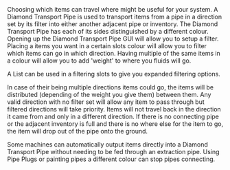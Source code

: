 <lore>
Choosing which items can travel where might be useful for your system.
</lore>
<no_lore>
A Diamond Transport Pipe is used to transport items from a pipe in a direction set by its filter into either another adjacent pipe or inventory.
</no_lore>

<recipes stack="buildcrafttransport:pipe_diamond_item"/>

<chapter name="Setting the Filter"/>
The Diamond Transport Pipe has each of its sides distinguished by a different colour.
Opening up the Diamond Transport Pipe GUI will allow you to setup a filter.
Placing a items you want in a certain slots colour will allow you to filter which items can go in which direction.
Having multiple of the same items in a colour will allow you to add 'weight' to where you fluids will go.

A List can be used in a filtering slots to give you expanded filtering options.
<link to="buildcraftcore:item/list"/> 

<chapter name="Pipe Mechanics"/>
In case of their being multiple directions items could go, the items will be distributed (depending of the weight you give them) between them.
Any valid direction with no filter set will allow any item to pass through but filtered directions will take priority.
Items will not travel back in the direction it came from and only in a different direction.
If there is no connecting pipe or the adjacent inventory is full and there is no where else for the item to go, the item will drop out of the pipe onto the ground.

Some machines can automatically output items directly into a Diamond Transport Pipe without needing to be fed through an extraction pipe.
Using Pipe Plugs or painting pipes a different colour can stop pipes connecting.

<usages stack="buildcrafttransport:pipe_diamond_item"/>